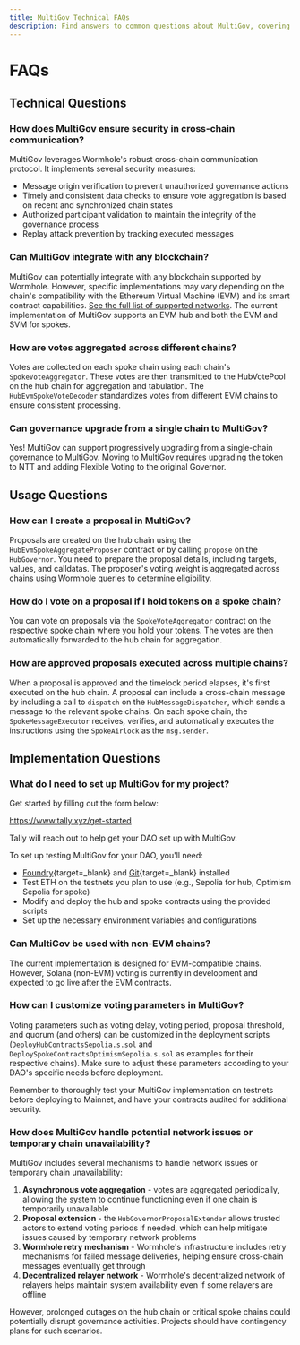 ```yaml
---
title: MultiGov Technical FAQs
description: Find answers to common questions about MultiGov, covering cross-chain governance, technical setup, security, proposal creation, and more.
---
```


# FAQs

## Technical Questions

### How does MultiGov ensure security in cross-chain communication?

MultiGov leverages Wormhole's robust cross-chain communication protocol. It implements several security measures:

- Message origin verification to prevent unauthorized governance actions
- Timely and consistent data checks to ensure vote aggregation is based on recent and synchronized chain states
- Authorized participant validation to maintain the integrity of the governance process
- Replay attack prevention by tracking executed messages

### Can MultiGov integrate with any blockchain?

MultiGov can potentially integrate with any blockchain supported by Wormhole. However, specific implementations may vary depending on the chain's compatibility with the Ethereum Virtual Machine (EVM) and its smart contract capabilities. [See the full list of supported networks](/docs/build/start-building/supported-networks/). The current implementation of MultiGov supports an EVM hub and both the EVM and SVM for spokes.

### How are votes aggregated across different chains?

Votes are collected on each spoke chain using each chain's `SpokeVoteAggregator`. These votes are then transmitted to the HubVotePool on the hub chain for aggregation and tabulation. The `HubEvmSpokeVoteDecoder` standardizes votes from different EVM chains to ensure consistent processing.

### Can governance upgrade from a single chain to MultiGov?

Yes! MultiGov can support progressively upgrading from a single-chain governance to MultiGov. Moving to MultiGov requires upgrading the token to NTT and adding Flexible Voting to the original Governor.

## Usage Questions

### How can I create a proposal in MultiGov?

Proposals are created on the hub chain using the `HubEvmSpokeAggregateProposer` contract or by calling `propose` on the `HubGovernor`. You need to prepare the proposal details, including targets, values, and calldatas. The proposer's voting weight is aggregated across chains using Wormhole queries to determine eligibility.

### How do I vote on a proposal if I hold tokens on a spoke chain?

You can vote on proposals via the `SpokeVoteAggregator` contract on the respective spoke chain where you hold your tokens. The votes are then automatically forwarded to the hub chain for aggregation.

### How are approved proposals executed across multiple chains?

When a proposal is approved and the timelock period elapses, it's first executed on the hub chain. A proposal can include a cross-chain message by including a call to `dispatch` on the `HubMessageDispatcher`, which sends a message to the relevant spoke chains. On each spoke chain, the `SpokeMessageExecutor` receives, verifies, and automatically executes the instructions using the `SpokeAirlock` as the `msg.sender`.

## Implementation Questions

### What do I need to set up MultiGov for my project?

Get started by filling out the form below:

https://www.tally.xyz/get-started

Tally will reach out to help get your DAO set up with MultiGov.

To set up testing MultiGov for your DAO, you'll need:

- [Foundry](https://book.getfoundry.sh/getting-started/installation){target=\_blank} and [Git](https://git-scm.com/downloads){target=\_blank} installed
- Test ETH on the testnets you plan to use (e.g., Sepolia for hub, Optimism Sepolia for spoke)
- Modify and deploy the hub and spoke contracts using the provided scripts
- Set up the necessary environment variables and configurations

### Can MultiGov be used with non-EVM chains?

The current implementation is designed for EVM-compatible chains. However, Solana (non-EVM) voting is currently in development and expected to go live after the EVM contracts.

### How can I customize voting parameters in MultiGov?

Voting parameters such as voting delay, voting period, proposal threshold, and quorum (and others) can be customized in the deployment scripts (`DeployHubContractsSepolia.s.sol` and `DeploySpokeContractsOptimismSepolia.s.sol` as examples for their respective chains). Make sure to adjust these parameters according to your DAO's specific needs before deployment.

Remember to thoroughly test your MultiGov implementation on testnets before deploying to Mainnet, and have your contracts audited for additional security.

### How does MultiGov handle potential network issues or temporary chain unavailability?

MultiGov includes several mechanisms to handle network issues or temporary chain unavailability:

1. **Asynchronous vote aggregation** - votes are aggregated periodically, allowing the system to continue functioning even if one chain is temporarily unavailable
2. **Proposal extension** - the `HubGovernorProposalExtender` allows trusted actors to extend voting periods if needed, which can help mitigate issues caused by temporary network problems
3. **Wormhole retry mechanism** - Wormhole's infrastructure includes retry mechanisms for failed message deliveries, helping ensure cross-chain messages eventually get through
4. **Decentralized relayer network** - Wormhole's decentralized network of relayers helps maintain system availability even if some relayers are offline

However, prolonged outages on the hub chain or critical spoke chains could potentially disrupt governance activities. Projects should have contingency plans for such scenarios.